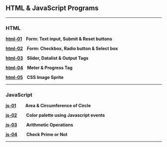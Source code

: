 ## HTML & JavaScript Programs

---


### HTML

**[html-01](https://codebeautify.org/real-time-html-editor?url=https://raw.githubusercontent.com/ashishantonytsr/bca-lab/origin/SEM-05-PHP/html_css_js/html-01.html) &nbsp;&nbsp;	Form: Text input, Submit & Reset buttons**

**[html-02](https://codebeautify.org/real-time-html-editor?url=https://raw.githubusercontent.com/ashishantonytsr/bca-lab/origin/SEM-05-PHP/html_css_js/html-02.html) &nbsp;&nbsp;	Form: Checkbox, Radio button & Select box**

**[html-03](https://codebeautify.org/real-time-html-editor?url=https://raw.githubusercontent.com/ashishantonytsr/bca-lab/origin/SEM-05-PHP/html_css_js/html-03.html) &nbsp;&nbsp;	Slider, Datalist & Output Tags**

**[html-04](https://codebeautify.org/real-time-html-editor?url=https://raw.githubusercontent.com/ashishantonytsr/bca-lab/origin/SEM-05-PHP/html_css_js/html-04.html) &nbsp;&nbsp;	Meter & Progress Tag**

**[html-05](https://codebeautify.org/real-time-html-editor?url=https://raw.githubusercontent.com/ashishantonytsr/bca-lab/origin/SEM-05-PHP/html_css_js/html-05.html) &nbsp;&nbsp;	CSS Image Sprite**

---
### JavaScript

**[js-01](https://codebeautify.org/real-time-html-editor?url=https://raw.githubusercontent.com/ashishantonytsr/bca-lab/origin/SEM-05-PHP/html_css_js/js-01.html) &nbsp;&nbsp;&nbsp;&nbsp;&nbsp;&nbsp;&nbsp;	Area & Circumference of Circle**

**[js-02](https://codebeautify.org/real-time-html-editor?url=https://raw.githubusercontent.com/ashishantonytsr/bca-lab/origin/SEM-05-PHP/html_css_js/js-02.html) &nbsp;&nbsp;&nbsp;&nbsp;&nbsp;&nbsp;&nbsp; Color palette	using Javascript events**

**[js-03](https://codebeautify.org/real-time-html-editor?url=https://raw.githubusercontent.com/ashishantonytsr/bca-lab/origin/SEM-05-PHP/html_css_js/js-03.html) &nbsp;&nbsp;&nbsp;&nbsp;&nbsp;&nbsp;&nbsp;	Arithmetic Operations**

**[js-04](https://codebeautify.org/real-time-html-editor?url=https://raw.githubusercontent.com/ashishantonytsr/bca-lab/origin/SEM-05-PHP/html_css_js/js-04.html) &nbsp;&nbsp;&nbsp;&nbsp;&nbsp;&nbsp;&nbsp;	Check Prime or Not**

---